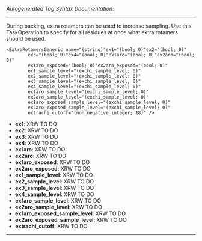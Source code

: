 _Autogenerated Tag Syntax Documentation:_

---
During packing, extra rotamers can be used to increase sampling. Use this TaskOperation to specify for all residues at once what extra rotamers should be used.

```
<ExtraRotamersGeneric name="(string)"ex1="(bool; 0)"ex2="(bool; 0)"
        ex3="(bool; 0)"ex4="(bool; 0)"ex1aro="(bool; 0)"ex2aro="(bool; 0)"
        ex1aro_exposed="(bool; 0)"ex2aro_exposed="(bool; 0)"
        ex1_sample_level="(exchi_sample_level; 0)"
        ex2_sample_level="(exchi_sample_level; 0)"
        ex3_sample_level="(exchi_sample_level; 0)"
        ex4_sample_level="(exchi_sample_level; 0)"
        ex1aro_sample_level="(exchi_sample_level; 0)"
        ex2aro_sample_level="(exchi_sample_level; 0)"
        ex1aro_exposed_sample_level="(exchi_sample_level; 0)"
        ex2aro_exposed_sample_level="(exchi_sample_level; 0)"
        extrachi_cutoff="(non_negative_integer; 18)" />
```

-   **ex1**: XRW TO DO
-   **ex2**: XRW TO DO
-   **ex3**: XRW TO DO
-   **ex4**: XRW TO DO
-   **ex1aro**: XRW TO DO
-   **ex2aro**: XRW TO DO
-   **ex1aro_exposed**: XRW TO DO
-   **ex2aro_exposed**: XRW TO DO
-   **ex1_sample_level**: XRW TO DO
-   **ex2_sample_level**: XRW TO DO
-   **ex3_sample_level**: XRW TO DO
-   **ex4_sample_level**: XRW TO DO
-   **ex1aro_sample_level**: XRW TO DO
-   **ex2aro_sample_level**: XRW TO DO
-   **ex1aro_exposed_sample_level**: XRW TO DO
-   **ex2aro_exposed_sample_level**: XRW TO DO
-   **extrachi_cutoff**: XRW TO DO

---
